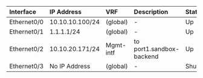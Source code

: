 | Interface   | IP Address          | VRF        | Description                 | Status    |
| :---------- | :------------------ | :--------- | :-------------------------- | :-------- |
| Ethernet0/0 | 10.10.10.100/24     | (global)   | -                           | Up        |
| Ethernet0/1 | 1.1.1.1/24          | (global)   | -                           | Up        |
| Ethernet0/2 | 10.10.20.171/24     | Mgmt-intf  | to port1.sandbox-backend    | Up        |
| Ethernet0/3 | No IP Address       | (global)   | -                           | Shutdown  |